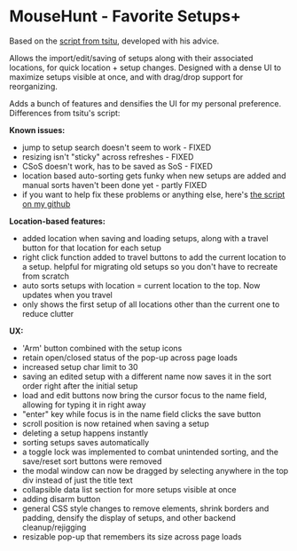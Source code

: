 # MouseHunt - Favorite Setups+

Based on the [script from tsitu](https://greasyfork.org/en/scripts/388403-mousehunt-favorite-setups), developed with his advice.

Allows the import/edit/saving of setups along with their associated locations, for quick location + setup changes. Designed with a dense UI to maximize setups visible at once, and with drag/drop support for reorganizing.

Adds a bunch of features and densifies the UI for my personal preference. Differences from tsitu's script:

**Known issues:**
- jump to setup search doesn't seem to work - FIXED
- resizing isn't "sticky" across refreshes - FIXED
- CSoS doesn't work, has to be saved as SoS - FIXED
- location based auto-sorting gets funky when new setups are added and manual sorts haven't been done yet - partly FIXED
- if you want to help fix these problems or anything else, here's [the script on my github](https://github.com/PersonalPalimpsest/MH-Userscripts/blob/master/src/favorite-setups.js)

**Location-based features:**
- added location when saving and loading setups, along with a travel button for that location for each setup
- right click function added to travel buttons to add the current location to a setup. helpful for migrating old setups so you don't have to recreate from scratch
- auto sorts setups with location = current location to the top. Now updates when you travel
- only shows the first setup of all locations other than the current one to reduce clutter

**UX:**
- 'Arm' button combined with the setup icons
- retain open/closed status of the pop-up across page loads
- increased setup char limit to 30
- saving an edited setup with a different name now saves it in the sort order right after the initial setup
- load and edit buttons now bring the cursor focus to the name field, allowing for typing it in right away
- "enter" key while focus is in the name field clicks the save button
- scroll position is now retained when saving a setup
- deleting a setup happens instantly
- sorting setups saves automatically
- a toggle lock was implemented to combat unintended sorting, and the save/reset sort buttons were removed
- the modal window can now be dragged by selecting anywhere in the top div instead of just the title text
- collapsible data list section for more setups visible at once
- adding disarm button
- general CSS style changes to remove elements, shrink borders and padding, densify the display of setups, and other backend cleanup/rejigging
- resizable pop-up that remembers its size across page loads
